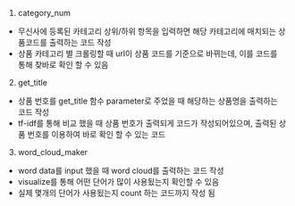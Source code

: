 1. category_num
- 무신사에 등록된 카테고리 상위/하위 항목을 입력하면 해당 카테고리에 매치되는 상품코드를 출력하는 코드 작성
- 상품 카테고리 별 크롤링할 때 url이 상품 코드를 기준으로 바뀌는데, 이를 코드를 통해 찾바로 확인 할 수 있음


2. get_title
- 상품 번호를 get_title 함수 parameter로 주었을 때 해당하는 상품명을 출력하는 코드 작성
- tf-idf를 통해 비교 했을 때 상품 번호가 출력되게 코드가 작성되어있으며, 출력된 상품 번호를 이용하여 바로 확인 할 수 있는 코드


3. word_cloud_maker
- word data를 input 했을 때 word cloud를 출력하는 코드 작성
- visualize를 통해 어떤 단어가 많이 사용됬는지 확인할 수 있음
- 실제 몇개의 단어가 사용됬는지 count 하는 코드까지 작성 됨
